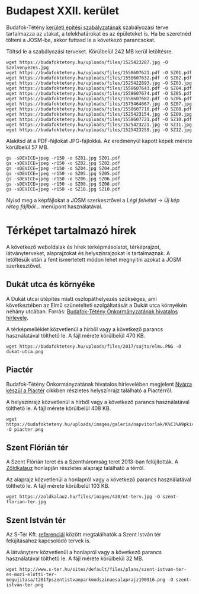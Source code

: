 # Budapest XXII. kerület

Budafok-Tétény [kerületi építési szabályzatának](https://budafokteteny.hu/ugyintezes/foepiteszi-es-varosrendezesi-iroda#%C3%BAj%20k%C3%A9sz) szabályozási terve tartalmazza az utakat, a telekhatárokat és az épületeket is. Ha be szeretnéd tölteni a JOSM-be, akkor futtasd le a következő parancsokat.

Töltsd le a szabályozási terveket. Körülbelül 242 MB kerül letöltésre.

```
wget https://budafokteteny.hu/uploads/files/1525423287.jpg -O Szelvenyezes.jpg
wget https://budafokteteny.hu/uploads/files/1558607621.pdf -O SZ01.pdf
wget https://budafokteteny.hu/uploads/files/1558607632.pdf -O SZ02.pdf
wget https://budafokteteny.hu/uploads/files/1525422893.jpg -O SZ03.jpg
wget https://budafokteteny.hu/uploads/files/1558607643.pdf -O SZ04.pdf
wget https://budafokteteny.hu/uploads/files/1558607674.pdf -O SZ05.pdf
wget https://budafokteteny.hu/uploads/files/1558607682.pdf -O SZ06.pdf
wget https://budafokteteny.hu/uploads/files/1575464667.jpg -O SZ07.jpg
wget https://budafokteteny.hu/uploads/files/1558607710.pdf -O SZ08.pdf
wget https://budafokteteny.hu/uploads/files/1525423154.jpg -O SZ09.jpg
wget https://budafokteteny.hu/uploads/files/1558607721.pdf -O SZ10.pdf
wget https://budafokteteny.hu/uploads/files/1525423221.jpg -O SZ11.jpg
wget https://budafokteteny.hu/uploads/files/1525423259.jpg -O SZ12.jpg
```

Alakítsd át a PDF-fájlokat JPG-fájlokká. Az eredményül kapott képek mérete körülbelül 57 MB.

```
gs -sDEVICE=jpeg -r150 -o SZ01.jpg SZ01.pdf
gs -sDEVICE=jpeg -r150 -o SZ02.jpg SZ02.pdf
gs -sDEVICE=jpeg -r150 -o SZ04.jpg SZ04.pdf
gs -sDEVICE=jpeg -r150 -o SZ05.jpg SZ05.pdf
gs -sDEVICE=jpeg -r150 -o SZ06.jpg SZ06.pdf
gs -sDEVICE=jpeg -r150 -o SZ08.jpg SZ08.pdf
gs -sDEVICE=jpeg -r150 -o SZ10.jpg SZ10.pdf
```

Nyisd meg a képfájlokat a JOSM szerkesztővel a *Légi felvétel* → *Új kép réteg fájlból…* menüpont használatával.


# Térképet tartalmazó hírek

A következő weboldalak és hírek térképmásolatot, térképrajzot, látványterveket, alaprajzokat és helyszínrajzokat is tartalmaznak. A letöltésük után a fent ismertetett módon lehet megnyitni azokat a JOSM szerkesztővel.


## Dukát utca és környéke

A Dukát utcai útépítés miatt oszlopáthelyezés szükséges, ami következtében az Elmű szünetelteti szolgáltatását a Dukát utca környékén néhány utcában. Forrás: [Budafok-Tétény Önkormányzatának hivatalos hírlevele](https://budafokteteny.hu/hir/aramszunet-a-dukat-utcaban-es-kornyeken).

A térképmelléklet közvetlenül a hírből vagy a következő parancs használatával tölthető le. A fájl mérete körülbelül 470 KB.

```
wget https://budafokteteny.hu/uploads/files/2017/sajto/elmu.PNG -O dukat-utca.png
```


## Piactér

Budafok-Tétény Önkormányzatának hivatalos hírlevelében megjelent [Nyárra készül a Piactér](https://budafokteteny.hu/hir/nyarra-keszul-a-piacter) cikkben részletes helyszínrajz található a Piactérről.

A helyszínrajz közvetlenül a hírből vagy a következő parancs használatával tölthető le. A fájl mérete körülbelül 408 KB.

```
wget https://budafokteteny.hu/uploads/images/galeria/napvitorlak/K%C3%A9pkiv%C3%A1g%C3%A1s2.PNG -O piacter.png
```


## Szent Flórián tér

A Szent Flórián teret és a Szentháromság teret 2013-ban felújították. A [Zöldkalauz](https://zoldkalauz.hu/szentharomsag-ter-szent-florian-ter) honlapján részletes alaprajz található a térről.

Az alaprajz közvetlenül a honlapról vagy a következő parancs használatával tölthető le. A fájl mérete körülbelül 103 KB.

```
wget https://zoldkalauz.hu/files/images/420/nt-terv.jpg -O szent-florian-ter.jpg
```


## Szent István tér

Az S-Tér Kft. [referenciái](http://www.s-ter.hu/hu/referenciak/kozter-kozpark/szent-istvan-ter-es-mozi-elotti-ter) között megtalálhatók a Szent István tér felújításához kapcsolódó tervek is.

A látványterv közvetlenül a honlapról vagy a következő parancs használatával tölthető le. A fájl mérete körülbelül 32 MB.

```
wget http://www.s-ter.hu/sites/default/files/plans/szent-istvan-ter-es-mozi-elotti-ter-megujitasa/t2017pszentistvanparkmodszinaesalaprajz190916.png -O szent-istvan-ter.png
```
